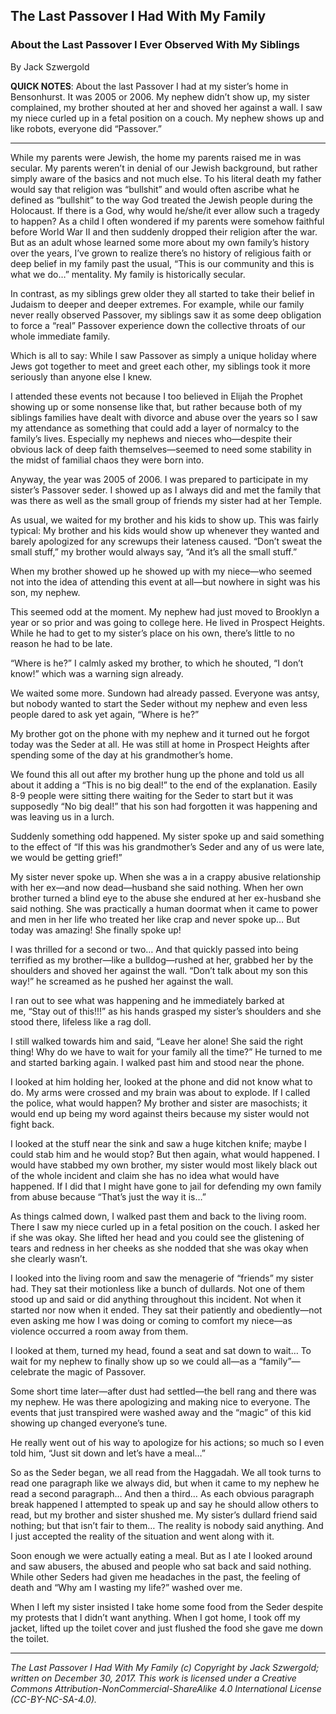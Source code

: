 ## The Last Passover I Had With My Family
### About the Last Passover I Ever Observed With My Siblings

By Jack Szwergold

**QUICK NOTES**: About the last Passover I had at my sister’s home in Bensonhurst. It was 2005 or 2006. My nephew didn’t show up, my sister complained, my brother shouted at her and shoved her against a wall. I saw my niece curled up in a fetal position on a couch. My nephew shows up and like robots, everyone did “Passover.”

***

While my parents were Jewish, the home my parents raised me in was secular. My parents weren’t in denial of our Jewish background, but rather simply aware of the basics and not much else. To his literal death my father would say that religion was “bullshit” and would often ascribe what he defined as “bullshit” to the way God treated the Jewish people during the Holocaust. If there is a God, why would he/she/it ever allow such a tragedy to happen? As a child I often wondered if my parents were somehow faithful before World War II and then suddenly dropped their religion after the war. But as an adult whose learned some more about my own family’s history over the years, I’ve grown to realize there’s no history of religious faith or deep belief in my family past the usual, “This is our community and this is what we do…” mentality. My family is historically secular.

In contrast, as my siblings grew older they all started to take their belief in Judaism to deeper and deeper extremes. For example, while our family never really observed Passover, my siblings saw it as some deep obligation to force a “real” Passover experience down the collective throats of our whole immediate family.

Which is all to say: While I saw Passover as simply a unique holiday where Jews got together to meet and greet each other, my siblings took it more seriously than anyone else I knew.

I attended these events not because I too believed in Elijah the Prophet showing up or some nonsense like that, but rather because both of my siblings families have dealt with divorce and abuse over the years so I saw my attendance as something that could add a layer of normalcy to the family’s lives. Especially my nephews and nieces who—despite their obvious lack of deep faith themselves—seemed to need some stability in the midst of familial chaos they were born into.

Anyway, the year was 2005 of 2006. I was prepared to participate in my sister’s Passover seder. I showed up as I always did and met the family that was there as well as the small group of friends my sister had at her Temple.

As usual, we waited for my brother and his kids to show up. This was fairly typical: My brother and his kids would show up whenever they wanted and barely apologized for any screwups their lateness caused. “Don’t sweat the small stuff,” my brother would always say, “And it’s all the small stuff.” 

When my brother showed up he showed up with my niece—who seemed not into the idea of attending this event at all—but nowhere in sight was his son, my nephew.

This seemed odd at the moment. My nephew had just moved to Brooklyn a year or so prior and was going to college here. He lived in Prospect Heights. While he had to get to my sister’s place on his own, there’s little to no reason he had to be late.

“Where is he?” I calmly asked my brother, to which he shouted, “I don’t know!” which was a warning sign already.

We waited some more. Sundown had already passed. Everyone was antsy, but nobody wanted to start the Seder without my nephew and even less people dared to ask yet again, “Where is he?”

My brother got on the phone with my nephew and it turned out he forgot today was the Seder at all. He was still at home in Prospect Heights after spending some of the day at his grandmother’s home.

We found this all out after my brother hung up the phone and told us all about it adding a “This is no big deal!” to the end of the explanation. Easily 8-9 people were sitting there waiting for the Seder to start but it was supposedly “No big deal!” that his son had forgotten it was happening and was leaving us in a lurch.

Suddenly something odd happened. My sister spoke up and said something to the effect of “If this was his grandmother’s Seder and any of us were late, we would be getting grief!”

My sister never spoke up. When she was a in a crappy abusive relationship with her ex—and now dead—husband she said nothing. When her own brother turned a blind eye to the abuse she endured at her ex-husband she said nothing. She was practically a human doormat when it came to power and men in her life who treated her like crap and never spoke up… But today was amazing! She finally spoke up!

I was thrilled for a second or two… And that quickly passed into being terrified as my brother—like a bulldog—rushed at her, grabbed her by the shoulders and shoved her against the wall. “Don’t talk about my son this way!” he screamed as he pushed her against the wall.

I ran out to see what was happening and he immediately barked at me, “Stay out of this!!!” as his hands grasped my sister’s shoulders and she stood there, lifeless like a rag doll.

I still walked towards him and said, “Leave her alone! She said the right thing! Why do we have to wait for your family all the time?” He turned to me and started barking again. I walked past him and stood near the phone.

I looked at him holding her, looked at the phone and did not know what to do. My arms were crossed and my brain was about to explode. If I called the police, what would happen? My brother and sister are masochists; it would end up being my word against theirs because my sister would not fight back.

I looked at the stuff near the sink and saw a huge kitchen knife; maybe I could stab him and he would stop? But then again, what would happened. I would have stabbed my own brother, my sister would most likely black out of the whole incident and claim she has no idea what would have happened. If I did that I might have gone to jail for defending my own family from abuse because “That’s just the way it is…”

As things calmed down, I walked past them and back to the living room. There I saw my niece curled up in a fetal position on the couch. I asked her if she was okay. She lifted her head and you could see the glistening of tears and redness in her cheeks as she nodded that she was okay when she clearly wasn’t.

I looked into the living room and saw the menagerie of “friends” my sister had. They sat their motionless like a bunch of dullards. Not one of them stood up and said or did anything throughout this incident. Not when it started nor now when it ended. They sat their patiently and obediently—not even asking me how I was doing or coming to comfort my niece—as violence occurred a room away from them.

I looked at them, turned my head, found a seat and sat down to wait… To wait for my nephew to finally show up so we could all—as a “family”—celebrate the magic of Passover.

Some short time later—after dust had settled—the bell rang and there was my nephew. He was there apologizing and making nice to everyone. The events that just transpired were washed away and the “magic” of this kid showing up changed everyone’s tune.

He really went out of his way to apologize for his actions; so much so I even told him, “Just sit down and let’s have a meal…”

So as the Seder began, we all read from the Haggadah. We all took turns to read one paragraph like we always did, but when it came to my nephew he read a second paragraph… And then a third… As each obvious paragraph break happened I attempted to speak up and say he should allow others to read, but my brother and sister shushed me. My sister’s dullard friend said nothing; but that isn’t fair to them… The reality is nobody said anything. And I just accepted the reality of the situation and went along with it.

Soon enough we were actually eating a meal. But as I ate I looked around and saw abusers, the abused and people who sat back and said nothing. While other Seders had given me headaches in the past, the feeling of death and “Why am I wasting my life?” washed over me.

When I left my sister insisted I take home some food from the Seder despite my protests that I didn’t want anything. When I got home, I took off my jacket, lifted up the toilet cover and just flushed the food she gave me down the toilet.

***

*The Last Passover I Had With My Family (c) Copyright by Jack Szwergold; written on December 30, 2017. This work is licensed under a Creative Commons Attribution-NonCommercial-ShareAlike 4.0 International License (CC-BY-NC-SA-4.0).*
